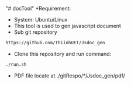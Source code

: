 "# docTool"
*Requirement:
- System: Ubuntu/Linux
- This tool is used to gen javascript document
- Sub git repository 
```bash
https://github.com/ThiinhUET/Jsdoc_gen
```

- Clone this repository and run command:
```bash
./run.sh
```

- PDF file locate at ./gitRespo/*/Jsdoc_gen/pdf/
